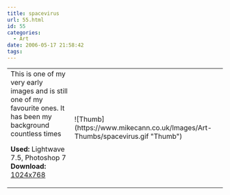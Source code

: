 ```yaml
---
title: spacevirus
url: 55.html
id: 55
categories:
  - Art
date: 2006-05-17 21:58:42
tags:
---
```


<table width="100%" cellspacing="0" cellpadding="0" border="0">
<tr>
<td>This is one of my very early images and is still one of my favourite ones. It has been my background countless times

<span style="font-weight: bold">Used:</span> Lightwave 7.5, Photoshop 7
<span style="font-weight: bold">Download:</span> [1024x768](https://www.mikecann.co.uk/Images/Art-Full/spacevirus.jpg)</td>

<td>![Thumb](https://www.mikecann.co.uk/Images/Art-Thumbs/spacevirus.gif "Thumb")</td>
</tr>
</table>
